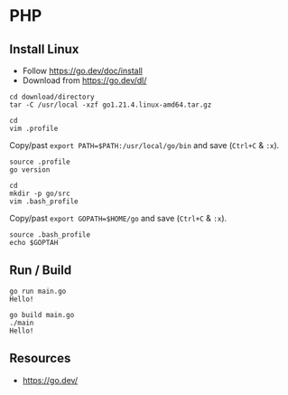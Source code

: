 # PHP

## Install Linux

- Follow https://go.dev/doc/install
- Download from https://go.dev/dl/

```shell
cd download/directory
tar -C /usr/local -xzf go1.21.4.linux-amd64.tar.gz
```

```shell
cd
vim .profile
```

Copy/past `export PATH=$PATH:/usr/local/go/bin` and save (`Ctrl+C` & `:x`).

```shell
source .profile
go version
```

```shell
cd 
mkdir -p go/src
vim .bash_profile
```

Copy/past `export GOPATH=$HOME/go` and save (`Ctrl+C` & `:x`).

```shell
source .bash_profile
echo $GOPTAH
```

## Run / Build

```shell
go run main.go
Hello!
```

```shell
go build main.go
./main
Hello!
```

## Resources

- https://go.dev/